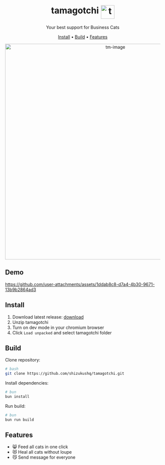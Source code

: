 <h1 align="center">
  <span>tamagotchi</span>
  <img align="top" width="44" src="https://github.com/user-attachments/assets/2412093f-1bdc-49ca-a842-5d3894dbea54" alt="tamagotchi-logo">
</h1>

<p align="center">
  <span>Your best support for Business Cats</span>
</p>

<p align="center">
  <a href="https://github.com/shizukushq/tamagotchi?tab=readme-ov-file#install" target="_blank">Install</a>
  &bull;
  <a href="https://github.com/shizukushq/tamagotchi?tab=readme-ov-file#build" target="_blank">Build</a>
  &bull;
  <a href="https://github.com/shizukushq/tamagotchi?tab=readme-ov-file#features" target="_blank">Features</a>
</p>

<p align="center">
 <img width="700" alt="tm-image" src="https://github.com/user-attachments/assets/8910ef4e-b1de-427b-8e97-10130c7c4a12" />
</p>

## Demo

https://github.com/user-attachments/assets/1ddab8c8-d7a4-4b30-9671-13b9b2864ad3


## Install

1. Download latest release: [download](https://github.com/shizukushq/tamagotchi/releases/download/Latest/tamagotchi-1.0.0-chrome.zip)
2. Unzip tamagotchi
3. Turn on dev mode in your chromium browser
4. Click `Load unpacked` and select tamagotchi folder

## Build

Clone repository:

```sh
# bash
git clone https://github.com/shizukushq/tamagotchi.git
```
Install dependencies:
```sh
# bun
bun install
```
Run build:
```sh
# bun
bun run build
```

## Features

- 😸 Feed all cats in one click 
- 😻 Heal all cats without loupe
- 😼 Send message for everyone
